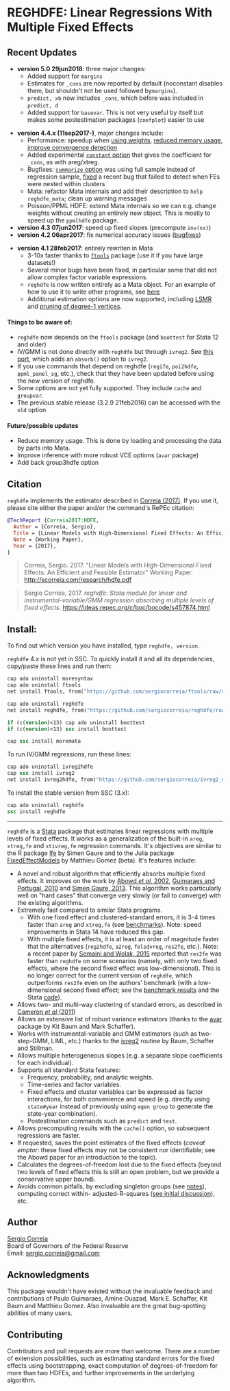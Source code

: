 # REGHDFE: Linear Regressions With Multiple Fixed Effects

## Recent Updates

* **version 5.0 29jun2018**: three major changes:
    - Added support for `margins`
    - Estimates for `_cons` are now reported by default (noconstant disables them, but shouldn't not be used followed by`margins`).
    - `predict, xb` now includes `_cons`, which before was included in `predict, d`
    - Added support for `basevar`. This is not very useful by itself but makes some postestimation packages (`coefplot`) easier to use

- **version 4.4.x (11sep2017-)**, major changes include:
    - Performance: speedup when [using weights](https://github.com/sergiocorreia/reghdfe/commit/027f31aaafd78074e14826ae5292d8149835bac9), [reduced memory usage](https://github.com/sergiocorreia/reghdfe/commit/0074319f2197841e3436254290c06b63218525cb), [improve convergence detection](https://github.com/sergiocorreia/reghdfe/commit/e86ebdd20bcb0d3878f789194abd5a6aaa7ffd5a)
    - Added experimental [`constant` option](https://github.com/sergiocorreia/reghdfe/commit/2ce9da9feae585fe99478f53058980e3cb162a76) that gives the coefficient for `_cons`, as with areg/xtreg.
    - Bugfixes: [`summarize` option](https://github.com/sergiocorreia/reghdfe/commit/ee2ee1743da3d05cb74a2e69092dc7fc811c8df4) was using full sample instead of regression sample, [fixed](https://github.com/sergiocorreia/reghdfe/commit/44fc64645aca8446a96206f5ca876efb92590e9c) a recent bug that failed to detect when FEs were  nested within clusters
    - Mata: refactor Mata internals and add their description to `help reghdfe_mata`; clean up warning messages
    - Poisson/PPML HDFE: extend Mata internals so we can e.g. change weights without creating an entirely new object. This is mostly to speed up the `ppmlhdfe` package.
- **version 4.3 07jun2017**: speed up fixed slopes (precompute `inv(xx)`)
- **version 4.2 06apr2017**: fix numerical accuracy issues ([bugfixes](https://github.com/sergiocorreia/reghdfe/commit/79a8c0134ea089f93811be404a5405c38b5a596a))
* **version 4.1 28feb2017**: entirely rewriten in Mata
    - 3-10x faster thanks to [`ftools`](https://github.com/sergiocorreia/ftools/) package (use it if you have large datasets!)
    - Several minor bugs have been fixed, in particular some that did not allow complex factor variable expressions.
    - `reghdfe` is now written entirely as a Mata object. For an example of how to use it to write other programs, see [here](https://github.com/sergiocorreia/ivreg2_demo/blob/master/hdfe_example.do)
    - Additional estimation options are now supported, including [LSMR](http://web.stanford.edu/group/SOL/software/lsmr/) and [pruning of degree-1 vertices](https://arxiv.org/abs/1301.6628).

####  Things to be aware of:

- `reghdfe` now depends on the `ftools` package (and `boottest` for Stata 12 and older)
- IV/GMM is not done directly with `reghdfe` but through `ivreg2`. See [this port](https://github.com/sergiocorreia/ivreg2_demo/), which adds an `absorb()` option to `ivreg2`.
- If you use commands that depend on reghdfe (`regife`, `poi2hdfe`, `ppml_panel_sg`, etc.), check that they have been updated before using the new version of reghdfe.
- Some options are not yet fully supported. They include `cache` and `groupvar`.
- The previous stable release (3.2.9 21feb2016) can be accessed with the `old` option

#### Future/possible updates

- Reduce memory usage. This is done by loading and processing the data by parts into Mata.
- Improve inference with more robust VCE options (`avar` package)
- Add back group3hdfe option

## Citation

`reghdfe` implements the estimator described in [Correia (2017)](http://scorreia.com/research/hdfe.pdf).
If you use it, please cite either the paper and/or the command's RePEc citation:

```bibtex
@TechReport {Correia2017:HDFE,
  Author = {Correia, Sergio},
  Title = {Linear Models with High-Dimensional Fixed Effects: An Efficient and Feasible Estimator},
  Note = {Working Paper},
  Year = {2017},
}
```

> Correia, Sergio. 2017. "Linear Models with High-Dimensional Fixed Effects: An Efficient and Feasible Estimator"
> Working Paper.
> http://scorreia.com/research/hdfe.pdf

> Sergio Correia, 2017. *reghdfe: Stata module for linear and instrumental-variable/GMM regression absorbing multiple levels of fixed effects.*
> https://ideas.repec.org/c/boc/bocode/s457874.html


## Install:

To find out which version you have installed, type `reghdfe, version`.

`reghdfe` 4.x is not yet in SSC. To quickly install it and all its dependencies, copy/paste these lines and run them:

```stata
cap ado uninstall moresyntax
cap ado uninstall ftools
net install ftools, from("https://github.com/sergiocorreia/ftools/raw/master/src/")

cap ado uninstall reghdfe
net install reghdfe, from("https://github.com/sergiocorreia/reghdfe/raw/master/src/")

if (c(version)<13) cap ado uninstall boottest
if (c(version)<13) ssc install boottest

cap ssc install moremata
```

To run IV/GMM regressions, run these lines:

```stata
cap ado uninstall ivreg2hdfe
cap ssc install ivreg2
net install ivreg2hdfe, from("https://github.com/sergiocorreia/ivreg2_demo/raw/master/")
```

To install the stable version from SSC (3.x):

```stata
cap ado uninstall reghdfe
ssc install reghdfe
```


------------------------------------------

`reghdfe` is a [Stata](http://www.stata.com/) package that estimates linear regressions with multiple levels of fixed effects. It works as a generalization of the built-in `areg`, `xtreg,fe` and `xtivreg,fe` regression commands. It's objectives are similar to the R package [lfe](http://cran.r-project.org/web/packages/lfe/index.html) by Simen Gaure and to the Julia package [FixedEffectModels](https://github.com/matthieugomez/FixedEffectModels.jl) by Matthieu Gomez (beta). It's features include:

- A novel and robust algorithm that efficiently absorbs multiple fixed effects. It improves on the work by [Abowd *et al*, 2002](https://ideas.repec.org/p/cen/tpaper/2002-06.html), [Guimaraes and Portugal, 2010](https://ideas.repec.org/a/tsj/stataj/v10y2010i4p628-649.html) and [Simen Gaure, 2013](http://www.sciencedirect.com/science/article/pii/S0167947313001266). This algorithm works particularly well on "hard cases" that converge very slowly (or fail to converge) with the existing algorithms.
- Extremely fast compared to similar Stata programs. 
  - With one fixed effect and clustered-standard errors, it is 3-4 times faster than `areg` and `xtreg,fe` (see [benchmarks](./misc/Benchmarks/areg_xtreg.log.txt)). Note: speed improvements in Stata 14 have reduced this gap. 
  - With multiple fixed effects, it is at least an order of magnitude faster that the alternatives (`reg2hdfe`, `a2reg`, `felsdvreg`, `res2fe`, etc.). Note: a recent paper by [Somaini and Wolak, 2015](http://web.stanford.edu/group/fwolak/cgi-bin/sites/default/files/jem-2014-0008.pdf) reported that `res2fe` was faster than `reghdfe` on some scenarios (namely, with only two fixed effects, where the second fixed effect was low-dimensional). This is no longer correct for the current version of `reghdfe`, which outperforms `res2fe` even on the authors' benchmark (with a low-dimensional second fixed effect; see the [benchmark results](./misc/Benchmarks/res2fe.log.txt) and the Stata [code](./misc/Benchmarks/res2fe.do)).
- Allows two- and multi-way clustering of standard errors, as described in [Cameron *et al* (2011)](http://amstat.tandfonline.com/doi/abs/10.1198/jbes.2010.07136)
- Allows an extensive list of robust variance estimators (thanks to the [avar](https://ideas.repec.org/c/boc/bocode/s457689.html) package by Kit Baum and Mark Schaffer).
- Works with instrumental-variable and GMM estimators (such as two-step-GMM, LIML, etc.) thanks to the [ivreg2](https://ideas.repec.org/c/boc/bocode/s425401.html) routine by Baum, Schaffer and Stillman.
- Allows multiple heterogeneous slopes (e.g. a separate slope coefficients for each individual).
- Supports all standard Stata features:
  - Frequency, probability, and analytic weights.
  - Time-series and factor variables.
  - Fixed effects and cluster variables can be expressed as factor interactions, for both convenience and speed (e.g. directly using `state#year` instead of previously using `egen group` to generate the state-year combination).
  - Postestimation commands such as `predict` and `test`.
- Allows precomputing results with the `cache()` option, so subsequent regressions are faster.
- If requested, saves the point estimates of the fixed effects (*caveat emptor*: these fixed effects may not be consistent nor identifiable; see the Abowd paper for an introduction to the topic).
- Calculates the degrees-of-freedom lost due to the fixed effects (beyond two levels of fixed effects this is still an open problem, but we provide a conservative upper bound).
- Avoids common pitfalls, by excluding singleton groups (see [notes](scorreia.com/software/reghdfe/nested_within_cluster.pdf)), computing correct within- adjusted-R-squares ([see initial discussion](http://www.statalist.org/forums/forum/general-stata-discussion/general/1290416-anyone-knows-what-is-an-adjusted-within-r2)), etc.

## Author

[Sergio Correia](http://scorreia.com)
<br>Board of Governors of the Federal Reserve
<br>Email: sergio.correia@gmail.com


## Acknowledgments

This package wouldn't have existed without the invaluable feedback and contributions of Paulo Guimaraes,
Amine Ouazad, Mark E. Schaffer, Kit Baum and Matthieu Gomez.
Also invaluable are the great bug-spotting abilities of many users.


## Contributing

Contributors and pull requests are more than welcome.
There are a number of extension possibilities, such as estimating standard errors for the fixed effects using bootstrapping,
exact computation of degrees-of-freedom for more than two HDFEs, and further improvements in the underlying algorithm.
